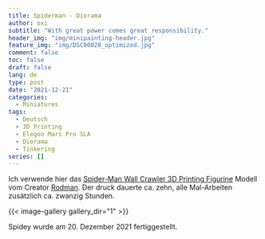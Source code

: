 ```yaml
---
title: Spiderman - Diorama
author: oxi
subtitle: "With great power comes great responsibility."
header_img: "img/minipainting-header.jpg"
feature_img: "img/DSC00828_optimized.jpg"
comment: false
toc: false
draft: false
lang: de
type: post
date: "2021-12-21"
categories:
  - Miniatures
tags:
  - Deutsch
  - 3D Printing
  - Elegoo Mars Pro SLA
  - Diorama
  - Tinkering
series: []
---
```

Ich verwende hier das [Spider-Man Wall Crawler 3D Printing Figurine](https://www.gambody.com/3d-models/spider-man-wall-crawler) Modell vom Creator [Rodman](https://www.gambody.com/user/view/id/3830). Der druck dauerte ca. zehn, alle Mal-Arbeiten zusätzlich ca. zwanzig Stunden.

{{< image-gallery gallery_dir="1" >}}

Spidey wurde am 20. Dezember 2021 fertiggestellt.
